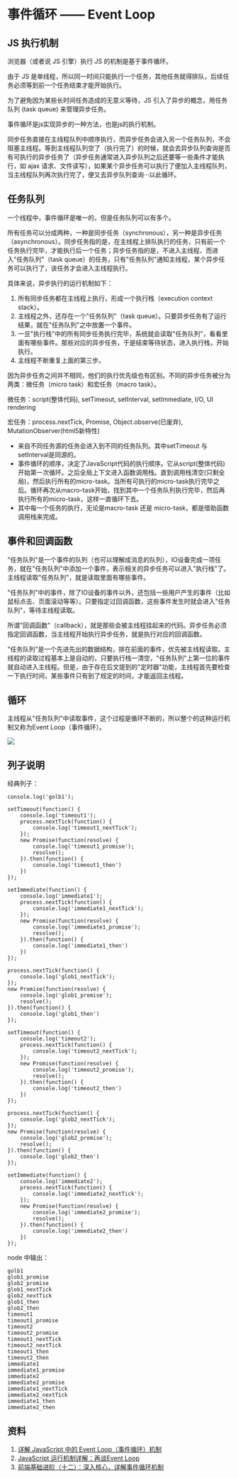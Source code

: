 # 事件循环 —— Event Loop

## JS 执行机制
浏览器（或者说 JS 引擎）执行 JS 的机制是基于事件循环。

由于 JS 是单线程，所以同一时间只能执行一个任务，其他任务就得排队，后续任务必须等到前一个任务结束才能开始执行。

为了避免因为某些长时间任务造成的无意义等待，JS 引入了异步的概念，用任务队列 (task queue) 来管理异步任务。

事件循环是js实现异步的一种方法，也是js的执行机制。

同步任务直接在主线程队列中顺序执行，而异步任务会进入另一个任务队列，不会阻塞主线程。等到主线程队列空了（执行完了）的时候，就会去异步队列查询是否有可执行的异步任务了（异步任务通常进入异步队列之后还要等一些条件才能执行，如 ajax 请求、文件读写），如果某个异步任务可以执行了便加入主线程队列，当主线程队列再次执行完了，便又去异步队列查询···以此循环。

## 任务队列
一个线程中，事件循环是唯一的，但是任务队列可以有多个。

所有任务可以分成两种，一种是同步任务（synchronous），另一种是异步任务（asynchronous）。同步任务指的是，在主线程上排队执行的任务，只有前一个任务执行完毕，才能执行后一个任务；异步任务指的是，不进入主线程、而进入"任务队列"（task queue）的任务，只有"任务队列"通知主线程，某个异步任务可以执行了，该任务才会进入主线程执行。

具体来说，异步执行的运行机制如下：
1. 所有同步任务都在主线程上执行，形成一个执行栈（execution context stack）。
2. 主线程之外，还存在一个"任务队列"（task queue）。只要异步任务有了运行结果，就在"任务队列"之中放置一个事件。
3. 一旦"执行栈"中的所有同步任务执行完毕，系统就会读取"任务队列"，看看里面有哪些事件。那些对应的异步任务，于是结束等待状态，进入执行栈，开始执行。
4. 主线程不断重复上面的第三步。

因为异步任务之间并不相同，他们的执行优先级也有区别。不同的异步任务被分为两类：微任务（micro task）和宏任务（macro task）。

微任务：script(整体代码), setTimeout, setInterval, setImmediate, I/O, UI rendering

宏任务：process.nextTick, Promise, Object.observe(已废弃), MutationObserver(html5新特性)

- 来自不同任务源的任务会进入到不同的任务队列。其中setTimeout 与 setInterval是同源的。
- 事件循环的顺序，决定了JavaScript代码的执行顺序。它从script(整体代码)开始第一次循环。之后全局上下文进入函数调用栈。直到调用栈清空(只剩全局)，然后执行所有的micro-task。当所有可执行的micro-task执行完毕之后。循环再次从macro-task开始，找到其中一个任务队列执行完毕，然后再执行所有的micro-task，这样一直循环下去。
- 其中每一个任务的执行，无论是macro-task 还是 micro-task，都是借助函数调用栈来完成。

## 事件和回调函数
"任务队列"是一个事件的队列（也可以理解成消息的队列），IO设备完成一项任务，就在"任务队列"中添加一个事件，表示相关的异步任务可以进入"执行栈"了。主线程读取"任务队列"，就是读取里面有哪些事件。

"任务队列"中的事件，除了IO设备的事件以外，还包括一些用户产生的事件（比如鼠标点击、页面滚动等等）。只要指定过回调函数，这些事件发生时就会进入"任务队列"，等待主线程读取。

所谓"回调函数"（callback），就是那些会被主线程挂起来的代码。异步任务必须指定回调函数，当主线程开始执行异步任务，就是执行对应的回调函数。

"任务队列"是一个先进先出的数据结构，排在前面的事件，优先被主线程读取。主线程的读取过程基本上是自动的，只要执行栈一清空，"任务队列"上第一位的事件就自动进入主线程。但是，由于存在后文提到的"定时器"功能，主线程首先要检查一下执行时间，某些事件只有到了规定的时间，才能返回主线程。


## 循环
主线程从"任务队列"中读取事件，这个过程是循环不断的，所以整个的这种运行机制又称为Event Loop（事件循环）。

![](http://www.ruanyifeng.com/blogimg/asset/2014/bg2014100802.png)


## 列子说明
经典列子：
```
console.log('golb1');

setTimeout(function() {
    console.log('timeout1');
    process.nextTick(function() {
        console.log('timeout1_nextTick');
    });
    new Promise(function(resolve) {
        console.log('timeout1_promise');
        resolve();
    }).then(function() {
        console.log('timeout1_then')
    })
});

setImmediate(function() {
    console.log('immediate1');
    process.nextTick(function() {
        console.log('immediate1_nextTick');
    });
    new Promise(function(resolve) {
        console.log('immediate1_promise');
        resolve();
    }).then(function() {
        console.log('immediate1_then')
    })
});

process.nextTick(function() {
    console.log('glob1_nextTick');
});
new Promise(function(resolve) {
    console.log('glob1_promise');
    resolve();
}).then(function() {
    console.log('glob1_then')
});

setTimeout(function() {
    console.log('timeout2');
    process.nextTick(function() {
        console.log('timeout2_nextTick');
    });
    new Promise(function(resolve) {
        console.log('timeout2_promise');
        resolve();
    }).then(function() {
        console.log('timeout2_then')
    })
});

process.nextTick(function() {
    console.log('glob2_nextTick');
});
new Promise(function(resolve) {
    console.log('glob2_promise');
    resolve();
}).then(function() {
    console.log('glob2_then')
});

setImmediate(function() {
    console.log('immediate2');
    process.nextTick(function() {
        console.log('immediate2_nextTick');
    });
    new Promise(function(resolve) {
        console.log('immediate2_promise');
        resolve();
    }).then(function() {
        console.log('immediate2_then')
    })
});

```
node 中输出：
```
golb1
glob1_promise
glob2_promise
glob1_nextTick
glob2_nextTick
glob1_then
glob2_then
timeout1
timeout1_promise
timeout2
timeout2_promise
timeout1_nextTick
timeout2_nextTick
timeout1_then
timeout2_then
immediate1
immediate1_promise
immediate2
immediate2_promise
immediate1_nextTick
immediate2_nextTick
immediate1_then
immediate2_then
```

## 

## 资料
1. [详解 JavaScript 中的 Event Loop（事件循环）机制](https://zhuanlan.zhihu.com/p/33058983)
2. [JavaScript 运行机制详解：再谈Event Loop](http://www.ruanyifeng.com/blog/2014/10/event-loop.html)
3. [前端基础进阶（十二）：深入核心，详解事件循环机制](https://www.jianshu.com/p/12b9f73c5a4f)